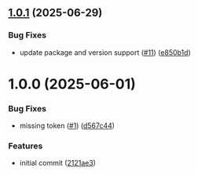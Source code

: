## [1.0.1](https://github.com/klcodanr/github-settings-sync/compare/v1.0.0...v1.0.1) (2025-06-29)


### Bug Fixes

* update package and version support ([#11](https://github.com/klcodanr/github-settings-sync/issues/11)) ([e850b1d](https://github.com/klcodanr/github-settings-sync/commit/e850b1d8018f9295b56139adb442cfda36bbf756))

# 1.0.0 (2025-06-01)


### Bug Fixes

* missing token ([#1](https://github.com/klcodanr/github-settings-sync/issues/1)) ([d567c44](https://github.com/klcodanr/github-settings-sync/commit/d567c444bb819403b228d35988905a17472a2e09))


### Features

* initial commit ([2121ae3](https://github.com/klcodanr/github-settings-sync/commit/2121ae34ffb32c5a6b2a4602cfbf50faae330131))
